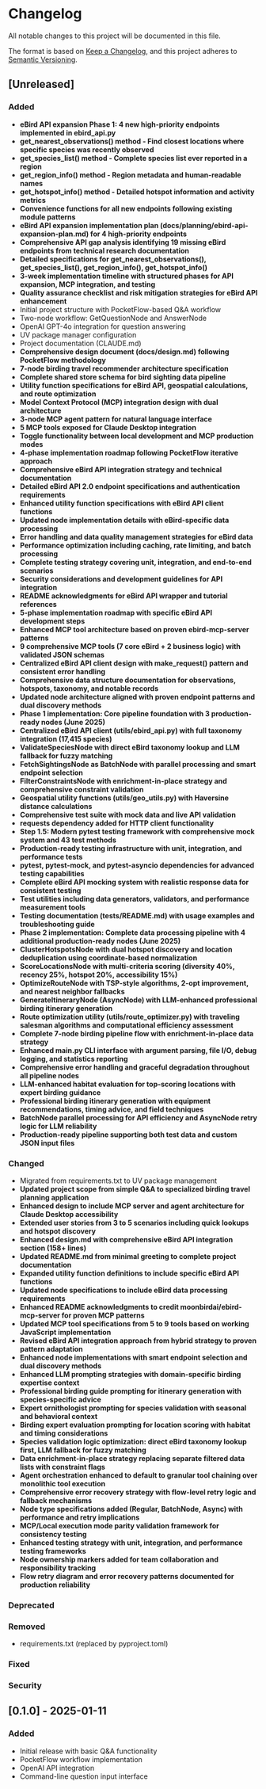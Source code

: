 # Changelog

All notable changes to this project will be documented in this file.

The format is based on [Keep a Changelog](https://keepachangelog.com/en/1.0.0/),
and this project adheres to [Semantic Versioning](https://semver.org/spec/v2.0.0.html).

## [Unreleased]

### Added
- **eBird API expansion Phase 1: 4 new high-priority endpoints implemented in ebird_api.py**
- **get_nearest_observations() method - Find closest locations where specific species was recently observed**
- **get_species_list() method - Complete species list ever reported in a region**
- **get_region_info() method - Region metadata and human-readable names**
- **get_hotspot_info() method - Detailed hotspot information and activity metrics**
- **Convenience functions for all new endpoints following existing module patterns**
- **eBird API expansion implementation plan (docs/planning/ebird-api-expansion-plan.md) for 4 high-priority endpoints**
- **Comprehensive API gap analysis identifying 19 missing eBird endpoints from technical research documentation**
- **Detailed specifications for get_nearest_observations(), get_species_list(), get_region_info(), get_hotspot_info()**
- **3-week implementation timeline with structured phases for API expansion, MCP integration, and testing**
- **Quality assurance checklist and risk mitigation strategies for eBird API enhancement**
- Initial project structure with PocketFlow-based Q&A workflow
- Two-node workflow: GetQuestionNode and AnswerNode
- OpenAI GPT-4o integration for question answering
- UV package manager configuration
- Project documentation (CLAUDE.md)
- **Comprehensive design document (docs/design.md) following PocketFlow methodology**
- **7-node birding travel recommender architecture specification**
- **Complete shared store schema for bird sighting data pipeline**
- **Utility function specifications for eBird API, geospatial calculations, and route optimization**
- **Model Context Protocol (MCP) integration design with dual architecture**
- **3-node MCP agent pattern for natural language interface**
- **5 MCP tools exposed for Claude Desktop integration**
- **Toggle functionality between local development and MCP production modes**
- **4-phase implementation roadmap following PocketFlow iterative approach**
- **Comprehensive eBird API integration strategy and technical documentation**
- **Detailed eBird API 2.0 endpoint specifications and authentication requirements**
- **Enhanced utility function specifications with eBird API client functions**
- **Updated node implementation details with eBird-specific data processing**
- **Error handling and data quality management strategies for eBird data**
- **Performance optimization including caching, rate limiting, and batch processing**
- **Complete testing strategy covering unit, integration, and end-to-end scenarios**
- **Security considerations and development guidelines for API integration**
- **README acknowledgments for eBird API wrapper and tutorial references**
- **5-phase implementation roadmap with specific eBird API development steps**
- **Enhanced MCP tool architecture based on proven ebird-mcp-server patterns**
- **9 comprehensive MCP tools (7 core eBird + 2 business logic) with validated JSON schemas**
- **Centralized eBird API client design with make_request() pattern and consistent error handling**
- **Comprehensive data structure documentation for observations, hotspots, taxonomy, and notable records**
- **Updated node architecture aligned with proven endpoint patterns and dual discovery methods**
- **Phase 1 implementation: Core pipeline foundation with 3 production-ready nodes (June 2025)**
- **Centralized eBird API client (utils/ebird_api.py) with full taxonomy integration (17,415 species)**
- **ValidateSpeciesNode with direct eBird taxonomy lookup and LLM fallback for fuzzy matching**
- **FetchSightingsNode as BatchNode with parallel processing and smart endpoint selection**
- **FilterConstraintsNode with enrichment-in-place strategy and comprehensive constraint validation**
- **Geospatial utility functions (utils/geo_utils.py) with Haversine distance calculations**
- **Comprehensive test suite with mock data and live API validation**
- **requests dependency added for HTTP client functionality**
- **Step 1.5: Modern pytest testing framework with comprehensive mock system and 43 test methods**
- **Production-ready testing infrastructure with unit, integration, and performance tests**
- **pytest, pytest-mock, and pytest-asyncio dependencies for advanced testing capabilities**
- **Complete eBird API mocking system with realistic response data for consistent testing**
- **Test utilities including data generators, validators, and performance measurement tools**
- **Testing documentation (tests/README.md) with usage examples and troubleshooting guide**
- **Phase 2 implementation: Complete data processing pipeline with 4 additional production-ready nodes (June 2025)**
- **ClusterHotspotsNode with dual hotspot discovery and location deduplication using coordinate-based normalization**
- **ScoreLocationsNode with multi-criteria scoring (diversity 40%, recency 25%, hotspot 20%, accessibility 15%)**
- **OptimizeRouteNode with TSP-style algorithms, 2-opt improvement, and nearest neighbor fallbacks**
- **GenerateItineraryNode (AsyncNode) with LLM-enhanced professional birding itinerary generation**
- **Route optimization utility (utils/route_optimizer.py) with traveling salesman algorithms and computational efficiency assessment**
- **Complete 7-node birding pipeline flow with enrichment-in-place data strategy**
- **Enhanced main.py CLI interface with argument parsing, file I/O, debug logging, and statistics reporting**
- **Comprehensive error handling and graceful degradation throughout all pipeline nodes**
- **LLM-enhanced habitat evaluation for top-scoring locations with expert birding guidance**
- **Professional birding itinerary generation with equipment recommendations, timing advice, and field techniques**
- **BatchNode parallel processing for API efficiency and AsyncNode retry logic for LLM reliability**
- **Production-ready pipeline supporting both test data and custom JSON input files**

### Changed
- Migrated from requirements.txt to UV package management
- **Updated project scope from simple Q&A to specialized birding travel planning application**
- **Enhanced design to include MCP server and agent architecture for Claude Desktop accessibility**
- **Extended user stories from 3 to 5 scenarios including quick lookups and hotspot discovery**
- **Enhanced design.md with comprehensive eBird API integration section (158+ lines)**
- **Updated README.md from minimal greeting to complete project documentation**
- **Expanded utility function definitions to include specific eBird API functions**
- **Updated node specifications to include eBird data processing requirements**
- **Enhanced README acknowledgments to credit moonbirdai/ebird-mcp-server for proven MCP patterns**
- **Updated MCP tool specifications from 5 to 9 tools based on working JavaScript implementation**
- **Revised eBird API integration approach from hybrid strategy to proven pattern adaptation**
- **Enhanced node implementations with smart endpoint selection and dual discovery methods**
- **Enhanced LLM prompting strategies with domain-specific birding expertise context**
- **Professional birding guide prompting for itinerary generation with species-specific advice**
- **Expert ornithologist prompting for species validation with seasonal and behavioral context**
- **Birding expert evaluation prompting for location scoring with habitat and timing considerations**
- **Species validation logic optimization: direct eBird taxonomy lookup first, LLM fallback for fuzzy matching**
- **Data enrichment-in-place strategy replacing separate filtered data lists with constraint flags**
- **Agent orchestration enhanced to default to granular tool chaining over monolithic tool execution**
- **Comprehensive error recovery strategy with flow-level retry logic and fallback mechanisms**
- **Node type specifications added (Regular, BatchNode, Async) with performance and retry implications**
- **MCP/Local execution mode parity validation framework for consistency testing**
- **Enhanced testing strategy with unit, integration, and performance testing frameworks**
- **Node ownership markers added for team collaboration and responsibility tracking**
- **Flow retry diagram and error recovery patterns documented for production reliability**

### Deprecated

### Removed
- requirements.txt (replaced by pyproject.toml)

### Fixed

### Security

## [0.1.0] - 2025-01-11

### Added
- Initial release with basic Q&A functionality
- PocketFlow workflow implementation
- OpenAI API integration
- Command-line question input interface